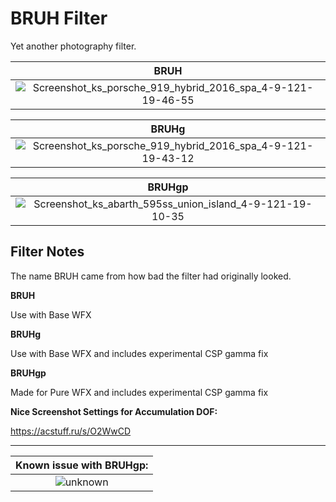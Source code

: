 # BRUH Filter
Yet another photography filter.

| BRUH |
|:---:|
| ![Screenshot_ks_porsche_919_hybrid_2016_spa_4-9-121-19-46-55](https://user-images.githubusercontent.com/90503800/138021319-66a4e078-ac44-4f75-9958-95148565e5b8.png "BRUH for base WFX") |

| BRUHg |
|:---:|
| ![Screenshot_ks_porsche_919_hybrid_2016_spa_4-9-121-19-43-12](https://user-images.githubusercontent.com/90503800/138021317-38969197-f35a-4463-9602-8f56b8ea7abd.png "BRUHg for base WFX (uses gamma fix)") |

| BRUHgp |
|:---:|
| ![Screenshot_ks_abarth_595ss_union_island_4-9-121-19-10-35](https://user-images.githubusercontent.com/90503800/138021314-050ad974-f466-4708-9f72-acee804e3414.png "BRUHgp based on BRUHg for Pure WFX") |

## Filter Notes
The name BRUH came from how bad the filter had originally looked.

**BRUH**

Use with Base WFX

**BRUHg**

Use with Base WFX and includes experimental CSP gamma fix

**BRUHgp**

Made for Pure WFX and includes experimental CSP gamma fix

**Nice Screenshot Settings for Accumulation DOF:**

https://acstuff.ru/s/O2WwCD
___

| Known issue with BRUHgp: |
|:---:|
| ![unknown](https://user-images.githubusercontent.com/90503800/141662274-42dd693b-3235-4af7-8262-815aa2f1da42.PNG) |